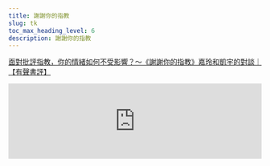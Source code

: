```yaml
---
title: 謝謝你的指教
slug: tk
toc_max_heading_level: 6
description: 謝謝你的指教
---
```



[面對批評指教，你的情緒如何不受影響？～《謝謝你的指教》嘉玲和凱宇的對談｜【有聲書評】](https://youtu.be/FYUpaZdHPDs)  
<iframe
  width="100%"
  height={315}
  src="https://www.youtube.com/embed/FYUpaZdHPDs"
  title="YouTube video player"
  frameBorder={0}
  allow="accelerometer; autoplay; clipboard-write; encrypted-media; gyroscope; picture-in-picture; web-share"
  allowFullScreen="true"
/>


# **謝謝你的指教**

:::tip ?? 
🐣 為甚麼會別人的指教會卡住，梗在喉嚨
:::


## 真相觸發 (事實層面)

> 對方給的回饋，跟我們要的不一樣
> 
1. 不符合事實
2. 不公平
3. 沒有幫助

---

他的觀點必定有他客觀事實。

有沒有有甚麼事情我們忽略了。

我有我的主觀事實，他也有他的主觀事實

### 有三種理解狀況

1. 表達欣賞  —> 你很好
2. 表達指導  —> 你可以怎麼做，你哪裡可以改進
3. 表達評量  —> 你在甚麼位置?，你比80%的人好

## 人際觸發

> 牴觸自尊，挑戰底層自我的恐懼
你就是對我有偏見
> 
1. 頻率不同步
2. 甚麼是個人/哪些是事情

:::tip
🐣 在關係層面，我們會走岔路。

收不到對方的好意，會在關係層面分歧

:::

這個時候要退三步

1. 近距離 —> 退出自己的視角，我們只是在彼此的交集點上卡住  
    真理的另外一面也是真理  

    兩個不同觀點對於他，對於自己都能奏效  
    
2. 中距離 —> 角色(意識)不同
    你是老師，我是學生。  
    財務和業務。  
    
3. 遠距離 —> 系統環境中，丟失的訊息

> 從上帝視角來檢視更大的關係意識

:::tip 
🐣 能收下意見，比給他人意見更重要

:::tip 

## 自我觸發 (心理層面)

:::tip
🐣 有人消化快 / 有人消化慢

:::

1. 基準線 (敏感/或鈍化) / (悲觀/樂觀)
2. 擺幅 (有些人的情緒波動比較大/比較小)
3. 復原力 

---

### 怎麼接住 ?

1. 先做好心理準備
    
    :::tip 
    🐣 回顧自己接受別人回饋的足跡  
    
    我對於別人的回饋，我的反應是甚麼 ?  
    回顧自己的慣性反應。  
    
    :::
    
2. 拆解
    
    ```mermaid
    graph LR
      情緒--> 詮釋 --> 實際回饋
    ```
    
    我對這件事情的情緒。我對於他的詮釋。
    
3. 情緒 vs 真實回饋
    
    哪些是情緒，哪些是回饋本身?
    

---

---

---

## 自我內在穩定，自我概念堅固，比較容易接受外在的回饋

當一個人對自己的自尊，內在比較有安全感，足夠認識自己，他比較能接收。  
對於內在的議題有體認。  

---

---

## 對於收回饋，你可以做的三件事
  
1. 接受你會犯錯

    我做錯了≠ 不等於你是錯的人  

2. 人的意圖很複雜

    沒有簡單粗暴的答案。  

3. 你也造成了一部分的問題

    你必須先分離，必須先攻擊客體，才能融回更大的整體/自我  

## 難道我要一直收別人的回饋嗎?

如果你覺得舒服，你可以選擇不改變。  
如果你覺得不夠好，你就站起來。  

## 接受別人回饋的三界限

1. 我可能不會接受你的建議 (但會聽)
2. 我現在不想收到回饋
3. 停止，否則我會離開關係

### 界限使用時機

1. 對方攻擊你的人格
2. 有威脅
3. 不斷提出要求
4. 用關係勒索
5. 每次都是你改變

---

---

---

## 思考

1. 他是基於甚麼原因給回饋

:::tip
🐣 有安全感的自我，是有彈性的能夠動態調整和接受的

**如果沒有安全感，跟誰在一起都是流浪**

:::tip 